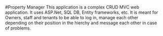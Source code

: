 #Property Manager
This application is a complex CRUD MVC web application. It uses ASP.Net, SQL DB, Entity frameworks, etc. It is meant for Owners, staff and tenants to be able to log in, manage each other depending on their position in the hierchy and message each other in case of problems.
